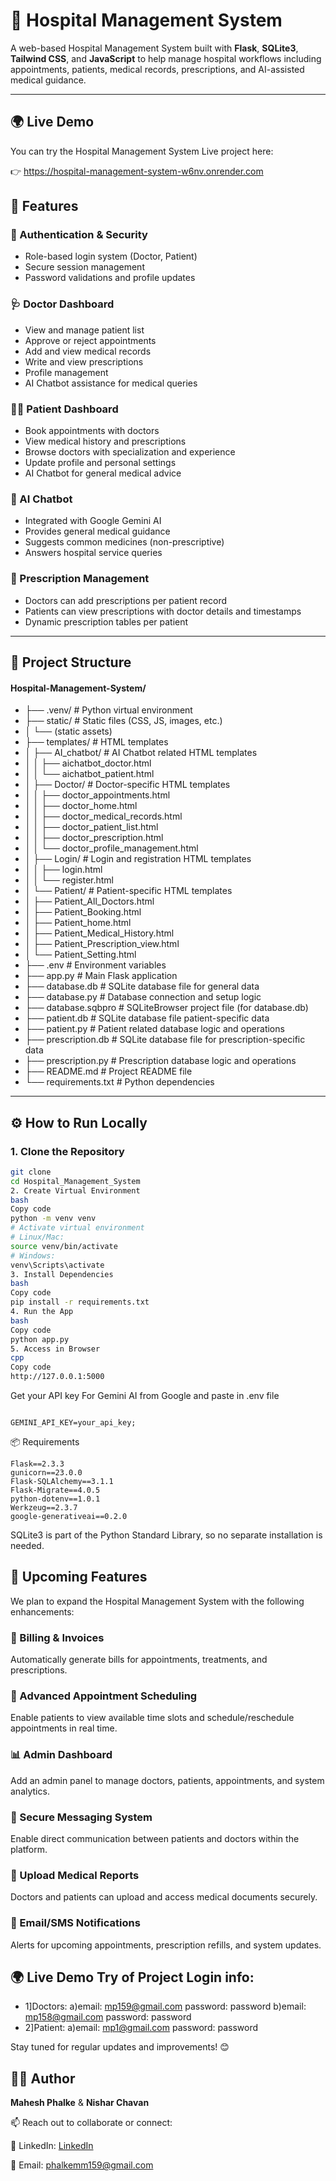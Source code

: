 # 🏥 Hospital Management System

A web-based Hospital Management System built with **Flask**, **SQLite3**, **Tailwind CSS**, and **JavaScript** to help manage hospital workflows including appointments, patients, medical records, prescriptions, and AI-assisted medical guidance.

---

## 🌍 Live Demo

You can try the Hospital Management System Live project here:  

👉 https://hospital-management-system-w6nv.onrender.com

## 📌 Features

### 🔐 Authentication & Security
- Role-based login system (Doctor, Patient)
- Secure session management
- Password validations and profile updates

### 🩺 Doctor Dashboard
- View and manage patient list
- Approve or reject appointments
- Add and view medical records
- Write and view prescriptions
- Profile management
- AI Chatbot assistance for medical queries

### 👨‍⚕️ Patient Dashboard
- Book appointments with doctors
- View medical history and prescriptions
- Browse doctors with specialization and experience
- Update profile and personal settings
- AI Chatbot for general medical advice

### 🧠 AI Chatbot
- Integrated with Google Gemini AI
- Provides general medical guidance
- Suggests common medicines (non-prescriptive)
- Answers hospital service queries


### 📝 Prescription Management
- Doctors can add prescriptions per patient record
- Patients can view prescriptions with doctor details and timestamps
- Dynamic prescription tables per patient

---

## 📁 Project Structure

#### Hospital-Management-System/

- ├── .venv/ # Python virtual environment
- ├── static/ # Static files (CSS, JS, images, etc.)
- │ └── (static assets)
- ├── templates/ # HTML templates
- │ ├── AI_chatbot/ # AI Chatbot related HTML templates
- │ │ ├── aichatbot_doctor.html
- │ │ └── aichatbot_patient.html
- │ ├── Doctor/ # Doctor-specific HTML templates
- │ │ ├── doctor_appointments.html
- │ │ ├── doctor_home.html
- │ │ ├── doctor_medical_records.html
- │ │ ├── doctor_patient_list.html
- │ │ ├── doctor_prescription.html
- │ │ └── doctor_profile_management.html
- │ ├── Login/ # Login and registration HTML templates
- │ │ ├── login.html
- │ │ └── register.html
- │ └── Patient/ # Patient-specific HTML templates
- │ ├── Patient_All_Doctors.html
- │ ├── Patient_Booking.html
- │ ├── Patient_home.html
- │ ├── Patient_Medical_History.html
- │ ├── Patient_Prescription_view.html
- │ └── Patient_Setting.html
- ├── .env # Environment variables
- ├── app.py # Main Flask application
- ├── database.db # SQLite database file for general data
- ├── database.py # Database connection and setup logic
- ├── database.sqbpro # SQLiteBrowser project file (for database.db)
- ├── patient.db # SQLite database file patient-specific data
- ├── patient.py # Patient related database logic and operations
- ├── prescription.db # SQLite database file for prescription-specific data
- ├── prescription.py # Prescription database logic and operations
- ├── README.md # Project README file
- └── requirements.txt # Python dependencies

---

## ⚙️ How to Run Locally

### 1. Clone the Repository
```bash
git clone 
cd Hospital_Management_System
2. Create Virtual Environment
bash
Copy code
python -m venv venv
# Activate virtual environment
# Linux/Mac:
source venv/bin/activate
# Windows:
venv\Scripts\activate
3. Install Dependencies
bash
Copy code
pip install -r requirements.txt
4. Run the App
bash
Copy code
python app.py
5. Access in Browser
cpp
Copy code
http://127.0.0.1:5000

```

Get your API key For Gemini AI from Google and paste in .env file
```

GEMINI_API_KEY=your_api_key;
```

📦 Requirements
```
Flask==2.3.3
gunicorn==23.0.0
Flask-SQLAlchemy==3.1.1
Flask-Migrate==4.0.5
python-dotenv==1.0.1
Werkzeug==2.3.7
google-generativeai==0.2.0
```
SQLite3 is part of the Python Standard Library, so no separate installation is needed.

## 🚧 Upcoming Features
We plan to expand the Hospital Management System with the following enhancements:

### 🧾 Billing & Invoices
Automatically generate bills for appointments, treatments, and prescriptions.

### 📅 Advanced Appointment Scheduling
Enable patients to view available time slots and schedule/reschedule appointments in real time.

### 📊 Admin Dashboard
Add an admin panel to manage doctors, patients, appointments, and system analytics.

### 💬 Secure Messaging System
Enable direct communication between patients and doctors within the platform.

### 📁 Upload Medical Reports
Doctors and patients can upload and access medical documents securely.

### 🔔 Email/SMS Notifications
Alerts for upcoming appointments, prescription refills, and system updates.

## 🌍 Live Demo Try of Project Login info:

- 1]Doctors:
 a)email: mp159@gmail.com
 password: password
  b)email: mp158@gmail.com
 password: password
- 2]Patient:
 a)email: mp1@gmail.com
 password: password

 
Stay tuned for regular updates and improvements! 😊

## 🙋‍♂️ Author
**Mahesh Phalke** & **Nishar Chavan**

📫 Reach out to collaborate or connect:

💼 LinkedIn: [LinkedIn](https://www.linkedin.com/in/mahesh-phalke159/)

💌 Email: phalkemm159@gmail.com
